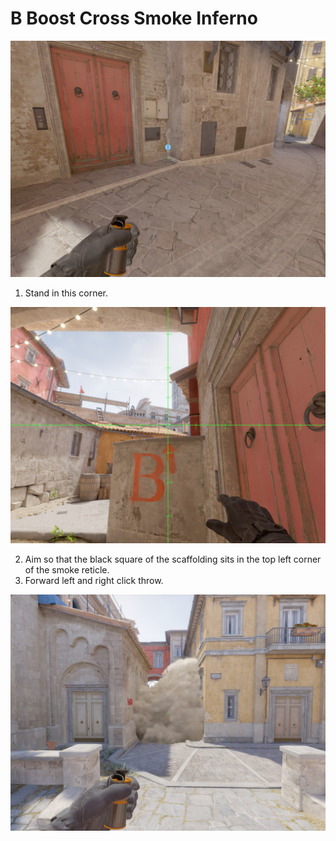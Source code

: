 # B Boost Cross Smoke Inferno

![Spot](./pos.jpg)

1. Stand in this corner.

![Aim](./aim.jpg)

2. Aim so that the black square of the scaffolding sits in the top left corner of the smoke reticle.
3. Forward left and right click throw.

![Result](./res.jpg)